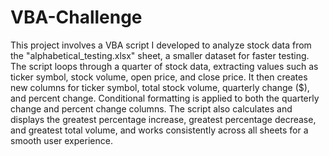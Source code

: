 # VBA-Challenge
This project involves a VBA script I developed to analyze stock data from the "alphabetical_testing.xlsx" sheet, a smaller dataset for faster testing. The script loops through a quarter of stock data, extracting values such as ticker symbol, stock volume, open price, and close price. It then creates new columns for ticker symbol, total stock volume, quarterly change ($), and percent change. Conditional formatting is applied to both the quarterly change and percent change columns. The script also calculates and displays the greatest percentage increase, greatest percentage decrease, and greatest total volume, and works consistently across all sheets for a smooth user experience.
